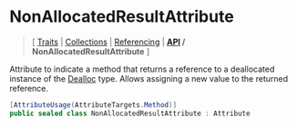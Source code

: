 # NonAllocatedResultAttribute

> \[ [Traits](../traits.md)
> \| [Collections](../collections.md)
> \| [Referencing](../borrow-checker-at-home.md)
> \| **[API](index.g.md) / NonAllocatedResultAttribute**
> \]

Attribute to indicate a method that returns a reference to
a deallocated instance of the [Dealloc](T.DeallocAttribute.g.md) type.
Allows assigning a new value to the returned reference.

```csharp
[AttributeUsage(AttributeTargets.Method)]
public sealed class NonAllocatedResultAttribute : Attribute
```
